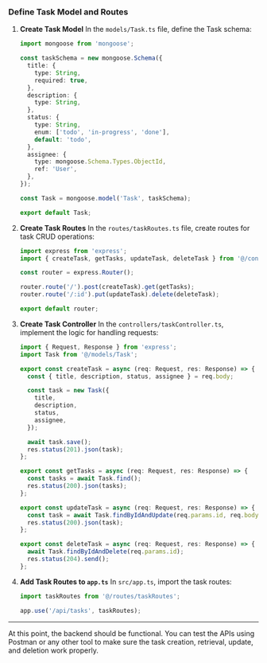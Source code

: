 ### **Define Task Model and Routes**

1. **Create Task Model**
   In the `models/Task.ts` file, define the Task schema:

   ```ts
   import mongoose from 'mongoose';

   const taskSchema = new mongoose.Schema({
     title: {
       type: String,
       required: true,
     },
     description: {
       type: String,
     },
     status: {
       type: String,
       enum: ['todo', 'in-progress', 'done'],
       default: 'todo',
     },
     assignee: {
       type: mongoose.Schema.Types.ObjectId,
       ref: 'User',
     },
   });

   const Task = mongoose.model('Task', taskSchema);

   export default Task;
   ```

2. **Create Task Routes**
   In the `routes/taskRoutes.ts` file, create routes for task CRUD operations:

   ```ts
   import express from 'express';
   import { createTask, getTasks, updateTask, deleteTask } from '@/controllers/taskController';

   const router = express.Router();

   router.route('/').post(createTask).get(getTasks);
   router.route('/:id').put(updateTask).delete(deleteTask);

   export default router;
   ```

3. **Create Task Controller**
   In the `controllers/taskController.ts`, implement the logic for handling requests:

   ```ts
   import { Request, Response } from 'express';
   import Task from '@/models/Task';

   export const createTask = async (req: Request, res: Response) => {
     const { title, description, status, assignee } = req.body;

     const task = new Task({
       title,
       description,
       status,
       assignee,
     });

     await task.save();
     res.status(201).json(task);
   };

   export const getTasks = async (req: Request, res: Response) => {
     const tasks = await Task.find();
     res.status(200).json(tasks);
   };

   export const updateTask = async (req: Request, res: Response) => {
     const task = await Task.findByIdAndUpdate(req.params.id, req.body, { new: true });
     res.status(200).json(task);
   };

   export const deleteTask = async (req: Request, res: Response) => {
     await Task.findByIdAndDelete(req.params.id);
     res.status(204).send();
   };
   ```

4. **Add Task Routes to `app.ts`**
   In `src/app.ts`, import the task routes:

   ```ts
   import taskRoutes from '@/routes/taskRoutes';

   app.use('/api/tasks', taskRoutes);
   ```

---

At this point, the backend should be functional. You can test the APIs using Postman or any other tool to make sure the task creation, retrieval, update, and deletion work properly.
